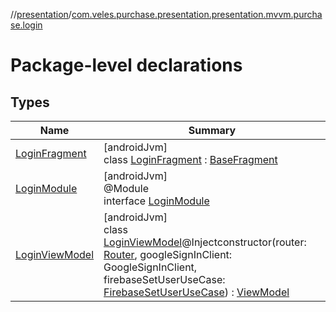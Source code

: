 //[presentation](../../index.md)/[com.veles.purchase.presentation.presentation.mvvm.purchase.login](index.md)

# Package-level declarations

## Types

| Name | Summary |
|---|---|
| [LoginFragment](-login-fragment/index.md) | [androidJvm]<br>class [LoginFragment](-login-fragment/index.md) : [BaseFragment](../com.veles.purchase.presentation.base.mvvm.fragment/-base-fragment/index.md) |
| [LoginModule](-login-module/index.md) | [androidJvm]<br>@Module<br>interface [LoginModule](-login-module/index.md) |
| [LoginViewModel](-login-view-model/index.md) | [androidJvm]<br>class [LoginViewModel](-login-view-model/index.md)@Injectconstructor(router: [Router](../com.veles.purchase.presentation.base.mvvm.navigation/-router/index.md), googleSignInClient: GoogleSignInClient, firebaseSetUserUseCase: [FirebaseSetUserUseCase](../../../domain/domain/com.veles.purchase.domain.usecase/-firebase-set-user-use-case/index.md)) : [ViewModel](https://developer.android.com/reference/kotlin/androidx/lifecycle/ViewModel.html) |
